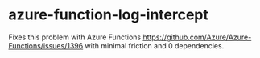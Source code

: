# azure-function-log-intercept

Fixes this problem with Azure Functions https://github.com/Azure/Azure-Functions/issues/1396 with minimal friction and 0 dependencies.

